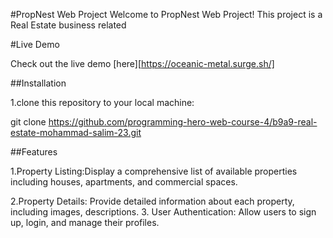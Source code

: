 #PropNest Web Project
Welcome to PropNest Web Project! This project is a Real Estate business related

#Live Demo

Check out the live demo [here][https://oceanic-metal.surge.sh/]

##Installation

1.clone this repository to your local machine:

git clone https://github.com/programming-hero-web-course-4/b9a9-real-estate-mohammad-salim-23.git

##Features

1.Property Listing:Display a comprehensive list of available properties including houses, apartments, and commercial spaces.

2.Property Details:
 Provide detailed information about each property, including images, descriptions.
 3. User Authentication: Allow users to sign up, login, and manage their profiles.


